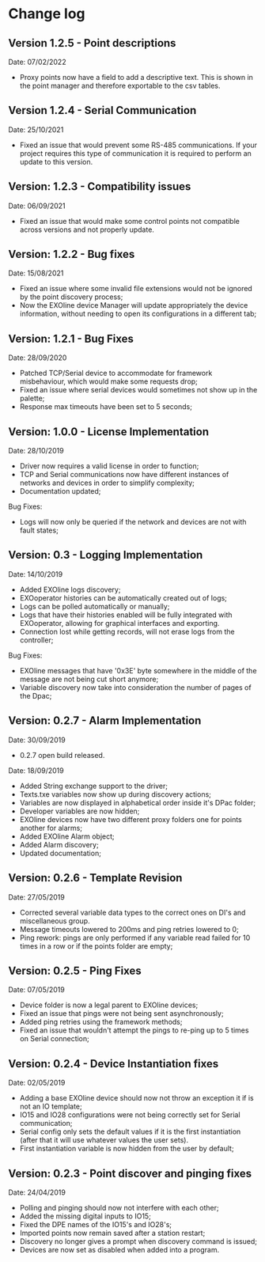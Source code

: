# Change log

## Version 1.2.5 - Point descriptions
Date: 07/02/2022

- Proxy points now have a field to add a descriptive text. This is shown in the point manager and therefore exportable to the csv tables.

## Version 1.2.4 - Serial Communication
Date: 25/10/2021

- Fixed an issue that would prevent some RS-485 communications. If your project requires this type of communication it is required to perform an update to this version.

## Version: 1.2.3 - Compatibility issues
Date: 06/09/2021

- Fixed an issue that would make some control points not compatible across versions and not properly update.

## Version: 1.2.2 - Bug fixes

Date: 15/08/2021

- Fixed an issue where some invalid file extensions would not be ignored by the point discovery process;
- Now the EXOline device Manager will update appropriately the device information, without needing to open its configurations in a different tab;

## Version: 1.2.1 - Bug Fixes

Date: 28/09/2020

- Patched TCP/Serial device to accommodate for framework misbehaviour, which would make some requests drop;
- Fixed an issue where serial devices would sometimes not show up in the palette;
- Response max timeouts have been set to 5 seconds;

## Version: 1.0.0 - License Implementation

Date: 28/10/2019

- Driver now requires a valid license in order to function;
- TCP and Serial communications now have different instances of networks and devices in order to simplify complexity;
- Documentation updated;

Bug Fixes:

- Logs will now only be queried if the network and devices are not with fault states;

  

## Version: 0.3 - Logging Implementation

Date: 14/10/2019

- Added EXOline logs discovery;
- EXOoperator histories can be automatically created out of logs;
- Logs can be polled automatically or manually;
- Logs that have their histories enabled will be fully integrated with EXOoperator, allowing for graphical interfaces and exporting.
- Connection lost while getting records, will not erase logs from the controller;

Bug Fixes:

- EXOline messages that have '0x3E' byte somewhere in the middle of the message are not being cut short anymore;
- Variable discovery now take into consideration the number of pages of the Dpac;

## Version: 0.2.7 - Alarm Implementation

Date: 30/09/2019

- 0.2.7 open build released.

Date: 18/09/2019

- Added String exchange support to the driver;
- Texts.txe variables now show up during discovery actions;
- Variables are now displayed in alphabetical order inside it's DPac folder;
- Developer variables are now hidden;
- EXOline devices now have two different proxy folders one for points another for alarms;
- Added EXOline Alarm object;
- Added Alarm discovery;
- Updated documentation;

## Version: 0.2.6 - Template Revision

Date: 27/05/2019

- Corrected several variable data types to the correct ones on DI's and miscellaneous group.
- Message timeouts lowered to 200ms and ping retries lowered to 0;
- Ping rework: pings are only performed if any variable read failed for 10 times in a row or if the points folder are empty;

## Version: 0.2.5 - Ping Fixes

Date: 07/05/2019

- Device folder is now a legal parent to EXOline devices;
- Fixed an issue that pings were not being sent asynchronously;
- Added ping retries using the framework methods;
- Fixed an issue that wouldn't attempt the pings to re-ping up to 5 times on Serial connection;

## Version: 0.2.4 - Device Instantiation fixes

Date: 02/05/2019

- Adding a base EXOline device should now not throw an exception it if is not an IO template;
- IO15 and IO28 configurations were not being correctly set for Serial communication;
- Serial config only sets the default values if it is the first instantiation (after that it will use whatever values the user sets).
- First instantiation variable is now hidden from the user by default;

## Version: 0.2.3 - Point discover and pinging fixes

Date: 24/04/2019

- Polling and pinging should now not interfere with each other;
- Added the missing digital inputs to IO15;
- Fixed the DPE names of the IO15's and IO28's;
- Imported points now remain saved after a station restart;
- Discovery no longer gives a prompt when discovery command is issued;
- Devices are now set as disabled when added into a program.